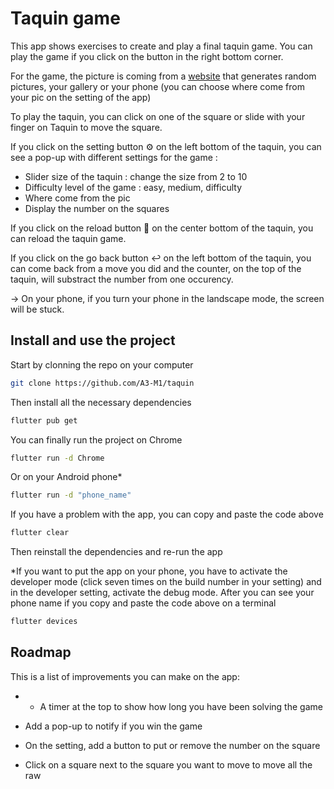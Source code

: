 # Taquin game 

This app shows exercises to create and play a final taquin game. You can play the game if you click on the button in the right bottom corner.

For the game, the picture is coming from a [website](https://picsum.photos/300/300) that generates random pictures, your gallery or your phone (you can choose where come from your pic on the setting of the app)

To play the taquin, you can click on one of the square or slide with your finger on Taquin to move the square. 

 If you click on the setting button &#9881; on the left bottom of the taquin, you can see a pop-up with different settings for the game :
 - Slider size of the taquin : change the size from 2 to 10
 - Difficulty level of the game : easy, medium, difficulty
 - Where come from the pic 
 - Display the number on the squares 

If you click on the reload button &#128260; on the center bottom of the taquin, you can reload the taquin game. 

If you click on the go back button ↩ [](#) on the left bottom of the taquin, you can come back from a move you did and the counter, on the top of the taquin, will substract the number from one occurency.

&#8594; On your phone, if you turn your phone in the landscape mode, the screen will be stuck.


## Install and use the project

Start by clonning the repo on your computer
```sh
git clone https://github.com/A3-M1/taquin
```

Then install all the necessary dependencies
```sh
flutter pub get
```

You can finally run the project on Chrome
```sh
flutter run -d Chrome 
```

Or on your Android phone*
```sh
flutter run -d "phone_name"
```

If you have a problem with the app, you can copy and paste the code above 
```sh
flutter clear
```
Then reinstall the dependencies and re-run the app

*If you want to put the app on your phone, you have to activate the developer mode (click seven times on the build number in your setting) and in the developer setting, activate the debug mode. After you can see your phone name if you copy and paste the code above on a terminal

```sh
flutter devices
```

## Roadmap 

This is a list of improvements you can make on the app:

- - A timer at the top to show how long you have been solving the game

- Add a pop-up to notify if you win the game

- On the setting, add a button to put or remove the number on the square 

- Click on a square next to the square you want to move to move all the raw







